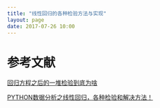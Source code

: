```yaml
---
title: "线性回归的各种检验方法与实现"
layout: page
date: 2017-07-26 10:00
---
```


# 参考文献
[回归方程之后的一堆检验到底为啥](http://www.360doc.com/content/18/0521/21/41390840_755827617.shtml)

[PYTHON数据分析之线性回归，各种检验和解决方法！](https://www.cnblogs.com/tangxianwei/p/8323495.html)